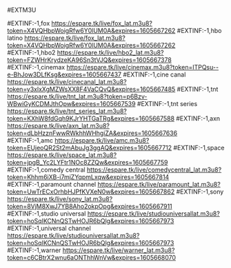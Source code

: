 #EXTM3U

#EXTINF:-1,fox
https://espare.tk/live/fox_lat.m3u8?token=X4VQHbpWoigRfw6Y0lUM0A&expires=1605667262
#EXTINF:-1,hbo latino
https://espare.tk/live/fox_lat.m3u8?token=X4VQHbpWoigRfw6Y0lUM0A&expires=1605667262
#EXTINF:-1,hbo2
https://espare.tk/live/hbo2_lat.m3u8?token=FZWHrKrydzeKA96Sn3tVJQ&expires=1605667378
#EXTINF:-1,cinemax
https://espare.tk/live/cinemax.m3u8?token=ITPQsu--e-BhJow3DLfKsg&expires=1605667437
#EXTINF:-1,cine canal
https://espare.tk/live/cinecanal_lat.m3u8?token=y3xlxXgMZWsXX8F4VaCQvQ&expires=1605667485
#EXTINF:-1,tnt 
https://espare.tk/live/tnt_lat.m3u8?token=p6Bzv-WBwiGyKCDMJthOpw&expires=1605667539
#EXTINF:-1,tnt series
https://espare.tk/live/tnt_series_lat.m3u8?token=KXhW8fdGqh9KJrYHTGaTRg&expires=1605667588
#EXTINF:-1,axn
https://espare.tk/live/axn_lat.m3u8?token=dLbHzznFwwRWkhhWHhgiZA&expires=1605667636
#EXTINF:-1,amc
https://espare.tk/live/amc.m3u8?token=EUjeoQR2St2mAbuJg3ggAQ&expires=1605667712
#EXTINF:-1,space
https://espare.tk/live/space_lat.m3u8?token=jpgB_Yc2LYFtr1NOc8ZZQw&expires=1605667759
#EXTINF:-1,comedy central
https://espare.tk/live/comedycentral_lat.m3u8?token=Khhm6iXB-i7mjZYqpmLxqw&expires=1605667814
#EXTINF:-1,paramount channel
https://espare.tk/live/paramount_lat.m3u8?token=UwTrECxOrhbHJPfKVXeN0w&expires=1605667862
#EXTINF:-1,sony
https://espare.tk/live/sony_lat.m3u8?token=8VjM8XwJ7YB8Aho2okpOpg&expires=1605667911
#EXTINF:-1,studio universal
https://espare.tk/live/studiouniversallat.m3u8?token=hoSqIKCNnQSTwHOJR6bQlg&expires=1605667973
#EXTINF:-1,universal channel
https://espare.tk/live/studiouniversallat.m3u8?token=hoSqIKCNnQSTwHOJR6bQlg&expires=1605667973
#EXTINF:-1,warner 
https://espare.tk/live/warner_lat.m3u8?token=c6CBtrX2wnu6aONThhWnVw&expires=1605668070

